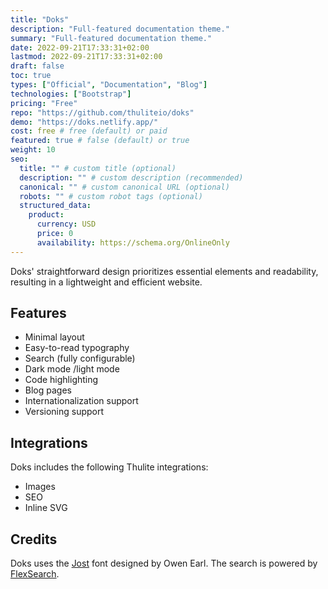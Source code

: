 ```yaml
---
title: "Doks"
description: "Full-featured documentation theme."
summary: "Full-featured documentation theme."
date: 2022-09-21T17:33:31+02:00
lastmod: 2022-09-21T17:33:31+02:00
draft: false
toc: true
types: ["Official", "Documentation", "Blog"]
technologies: ["Bootstrap"]
pricing: "Free"
repo: "https://github.com/thuliteio/doks"
demo: "https://doks.netlify.app/"
cost: free # free (default) or paid
featured: true # false (default) or true
weight: 10
seo:
  title: "" # custom title (optional)
  description: "" # custom description (recommended)
  canonical: "" # custom canonical URL (optional)
  robots: "" # custom robot tags (optional)
  structured_data:
    product:
      currency: USD
      price: 0
      availability: https://schema.org/OnlineOnly
---
```


Doks' straightforward design prioritizes essential elements and readability, resulting in a lightweight and efficient website.

## Features

- Minimal layout
- Easy-to-read typography
- Search (fully configurable)
- Dark mode /light mode
- Code highlighting
- Blog pages
- Internationalization support
- Versioning support

## Integrations

Doks includes the following Thulite integrations:

- Images
- SEO
- Inline SVG

## Credits

Doks uses the [Jost](https://indestructibletype.com/Jost.html) font designed by Owen Earl. The search is powered by [FlexSearch](https://github.com/nextapps-de/flexsearch).
